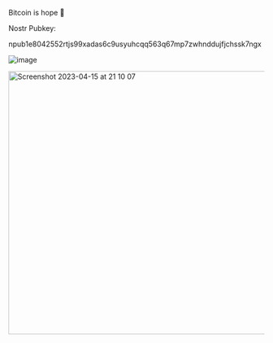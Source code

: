 Bitcoin is hope 🧡

Nostr Pubkey: 

npub1e8042552rtjs99xadas6c9usyuhcqq563q67mp7zwhnddujfjchssk7ngx

![image](https://user-images.githubusercontent.com/110417190/214428656-04887112-8f13-449e-b765-f3a1b9a4234e.png)

<img width="518" alt="Screenshot 2023-04-15 at 21 10 07" src="https://user-images.githubusercontent.com/110417190/232249055-24599721-d5f4-44bb-ab85-ccd56ef6b3ef.png">


